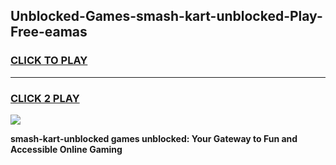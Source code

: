
## Unblocked-Games-smash-kart-unblocked-Play-Free-eamas
<h3>
<a href="https://premium76.site?title=smash-kart-unblocked&ref=12A">CLICK TO PLAY</a></h3>
<hr>

<h3>
<a href="https://premium76.site?title=smash-kart-unblocked&ref=12A">CLICK 2 PLAY</a>
  
</h3>

<a href="https://premium76.site?title=smash-kart-unblocked&ref=12A"><img src="https://clearcache.store/games.png"></a>


**smash-kart-unblocked games unblocked: Your Gateway to Fun and Accessible Online Gaming**
